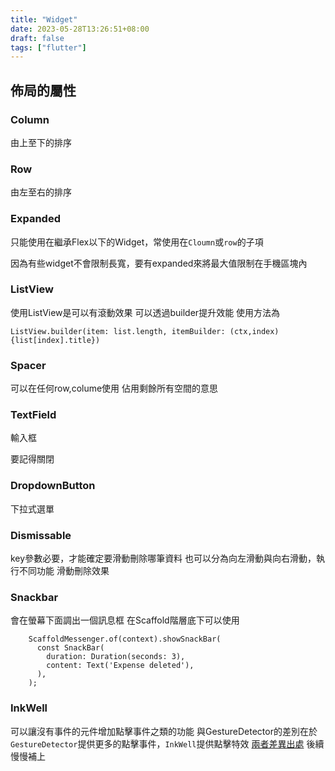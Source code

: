 ```yaml
---
title: "Widget"
date: 2023-05-28T13:26:51+08:00
draft: false
tags: ["flutter"]
---
```


## 佈局的屬性
### Column
由上至下的排序
### Row
由左至右的排序
### Expanded
只能使用在繼承Flex以下的Widget，常使用在``Cloumn``或``row``的子項

因為有些widget不會限制長寬，要有expanded來將最大值限制在手機區塊內

### ListView
使用ListView是可以有滾動效果
可以透過builder提升效能
使用方法為
```flutter
ListView.builder(item: list.length, itemBuilder: (ctx,index){list[index].title})
```

### Spacer
可以在任何row,colume使用
佔用剩餘所有空間的意思

### TextField
輸入框

要記得關閉
### DropdownButton
下拉式選單
### Dismissable
key參數必要，才能確定要滑動刪除哪筆資料
也可以分為向左滑動與向右滑動，執行不同功能
滑動刪除效果
### Snackbar
會在螢幕下面調出一個訊息框
在Scaffold階層底下可以使用
```flutter
    ScaffoldMessenger.of(context).showSnackBar(
      const SnackBar(
        duration: Duration(seconds: 3),
        content: Text('Expense deleted'),
      ),
    );
```
### InkWell
可以讓沒有事件的元件增加點擊事件之類的功能
與GestureDetector的差別在於
`GestureDetector`提供更多的點擊事件，`InkWell`提供點擊特效
[兩者差異出處](https://stackoverflow.com/questions/56725308/flutter-inkwell-vs-gesturedetector-what-is-the-difference)
後續慢慢補上